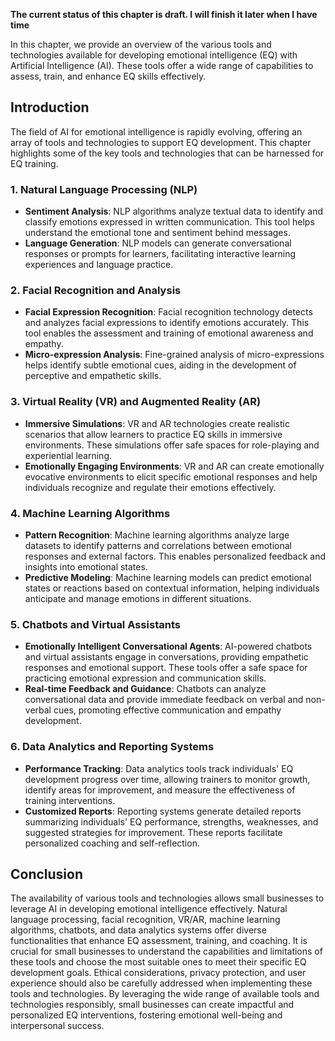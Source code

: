 **The current status of this chapter is draft. I will finish it later when I have time**

In this chapter, we provide an overview of the various tools and technologies available for developing emotional intelligence (EQ) with Artificial Intelligence (AI). These tools offer a wide range of capabilities to assess, train, and enhance EQ skills effectively.

Introduction
------------

The field of AI for emotional intelligence is rapidly evolving, offering an array of tools and technologies to support EQ development. This chapter highlights some of the key tools and technologies that can be harnessed for EQ training.

### 1. Natural Language Processing (NLP)

* **Sentiment Analysis**: NLP algorithms analyze textual data to identify and classify emotions expressed in written communication. This tool helps understand the emotional tone and sentiment behind messages.
* **Language Generation**: NLP models can generate conversational responses or prompts for learners, facilitating interactive learning experiences and language practice.

### 2. Facial Recognition and Analysis

* **Facial Expression Recognition**: Facial recognition technology detects and analyzes facial expressions to identify emotions accurately. This tool enables the assessment and training of emotional awareness and empathy.
* **Micro-expression Analysis**: Fine-grained analysis of micro-expressions helps identify subtle emotional cues, aiding in the development of perceptive and empathetic skills.

### 3. Virtual Reality (VR) and Augmented Reality (AR)

* **Immersive Simulations**: VR and AR technologies create realistic scenarios that allow learners to practice EQ skills in immersive environments. These simulations offer safe spaces for role-playing and experiential learning.
* **Emotionally Engaging Environments**: VR and AR can create emotionally evocative environments to elicit specific emotional responses and help individuals recognize and regulate their emotions effectively.

### 4. Machine Learning Algorithms

* **Pattern Recognition**: Machine learning algorithms analyze large datasets to identify patterns and correlations between emotional responses and external factors. This enables personalized feedback and insights into emotional states.
* **Predictive Modeling**: Machine learning models can predict emotional states or reactions based on contextual information, helping individuals anticipate and manage emotions in different situations.

### 5. Chatbots and Virtual Assistants

* **Emotionally Intelligent Conversational Agents**: AI-powered chatbots and virtual assistants engage in conversations, providing empathetic responses and emotional support. These tools offer a safe space for practicing emotional expression and communication skills.
* **Real-time Feedback and Guidance**: Chatbots can analyze conversational data and provide immediate feedback on verbal and non-verbal cues, promoting effective communication and empathy development.

### 6. Data Analytics and Reporting Systems

* **Performance Tracking**: Data analytics tools track individuals' EQ development progress over time, allowing trainers to monitor growth, identify areas for improvement, and measure the effectiveness of training interventions.
* **Customized Reports**: Reporting systems generate detailed reports summarizing individuals' EQ performance, strengths, weaknesses, and suggested strategies for improvement. These reports facilitate personalized coaching and self-reflection.

Conclusion
----------

The availability of various tools and technologies allows small businesses to leverage AI in developing emotional intelligence effectively. Natural language processing, facial recognition, VR/AR, machine learning algorithms, chatbots, and data analytics systems offer diverse functionalities that enhance EQ assessment, training, and coaching. It is crucial for small businesses to understand the capabilities and limitations of these tools and choose the most suitable ones to meet their specific EQ development goals. Ethical considerations, privacy protection, and user experience should also be carefully addressed when implementing these tools and technologies. By leveraging the wide range of available tools and technologies responsibly, small businesses can create impactful and personalized EQ interventions, fostering emotional well-being and interpersonal success.
